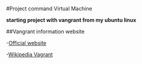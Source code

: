 #Project command Virtual Machine

**starting project with vangrant from my ubuntu linux**

##Vangrant information website

-[Official website](https://www.vagrantup.com/)

-[Wikipedia Vagrant](https://es.wikipedia.org/wiki/Vagrant_(software))